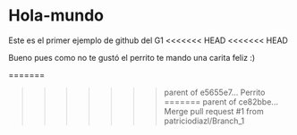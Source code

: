 # Hola-mundo
Este es el primer ejemplo de github del G1
<<<<<<< HEAD
<<<<<<< HEAD

Bueno pues como no te gustó el perrito te mando una carita feliz :) 

=======
>>>>>>> parent of e5655e7... Perrito
=======
>>>>>>> parent of ce82bbe... Merge pull request #1 from patriciodiazl/Branch_1

